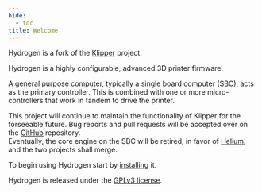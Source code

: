```yaml
---
hide:
  - toc
title: Welcome
---
```


Hydrogen is a fork of the [Klipper](https://github.com/Klipper3d/klipper) project.

Hydrogen is a highly configurable, advanced 3D printer firmware.

A general purpose computer, typically a single board computer (SBC), acts as the primary controller. 
This is combined with one or more micro-controllers that work in tandem to drive the printer.

This project will continue to maintain the functionality of Klipper for the forseeable future. Bug reports and pull requests will be accepted over on the [GitHub](https://github.com/Chaos-3D/Hydrogen) repository.  
Eventually, the core engine on the SBC will be retired, in favor of [Helium](https://github.com/Chaos-3D/Helium), and the two projects shall merge.

To begin using Hydrogen start by [installing](Installation.md) it.

Hydrogen is released under the [GPLv3 license](LICENSE.md).
